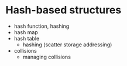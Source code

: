 # Hash-based structures

- hash function, hashing
- hash map
- hash table
  - hashing (scatter storage addressing)
- collisions
  - managing collisions
